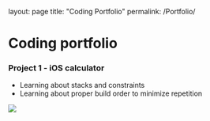 layout: page
title: "Coding Portfolio"
permalink: /Portfolio/

# Coding portfolio
### Project 1 - iOS calculator
- Learning about stacks and constraints
- Learning about proper build order to minimize repetition

![](https://mlang90.github.io/images/Screen%20Shot%202022-01-24%20at%207.14.10%20PM%20copy.png)
